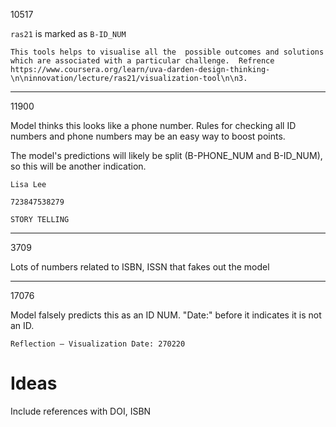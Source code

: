 
10517

`ras21` is marked as `B-ID_NUM`

```
This tools helps to visualise all the  possible outcomes and solutions which are associated with a particular challenge.  Refrence  https://www.coursera.org/learn/uva-darden-design-thinking-\n\ninnovation/lecture/ras21/visualization-tool\n\n3.
```

---

11900


Model thinks this looks like a phone number. Rules for checking all ID numbers and phone numbers may be an easy way to boost points.

The model's predictions will likely be split (B-PHONE_NUM and B-ID_NUM), so this will be another indication.

```
Lisa Lee

723847538279

STORY TELLING
```


---

3709

Lots of numbers related to ISBN, ISSN that fakes out the model


---

17076

Model falsely predicts this as an ID NUM. "Date:" before it indicates it is not an ID.


```
Reflection – Visualization Date: 270220
```



# Ideas


Include references with DOI, ISBN